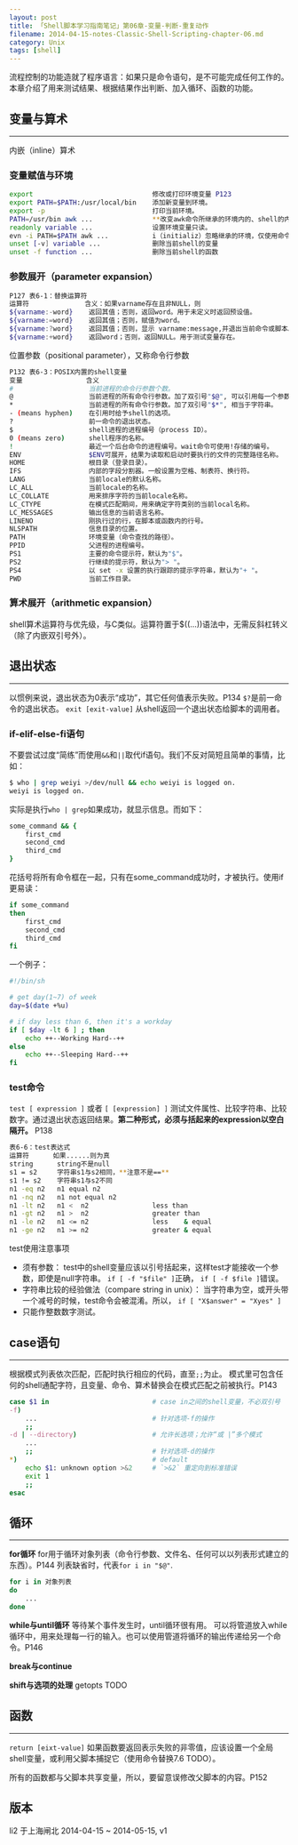 ```yaml
---
layout: post
title: 「Shell脚本学习指南笔记」第06章-变量-判断-重复动作
filename: 2014-04-15-notes-Classic-Shell-Scripting-chapter-06.md
category: Unix
tags: [shell]
---
```


流程控制的功能造就了程序语言：如果只是命令语句，是不可能完成任何工作的。本章介绍了用来测试结果、根据结果作出判断、加入循环、函数的功能。

<!-- more -->

## 变量与算术

------

内嵌（inline）算术
 
### 变量赋值与环境

```bash
export                              修改或打印环境变量 P123
export PATH=$PATH:/usr/local/bin    添加新变量到环境。
export -p                           打印当前环境。
PATH=/usr/bin awk ...               **改变awk命令所继承的环境内的、shell的内置变量。** P156
readonly variable ...               设置环境变量只读。
evn -i PATH=$PATH awk ...           i（initializ）忽略继承的环境，仅使用命令行指定的变量。
unset [-v] variable ...             删除当前shell的变量
unset -f function ...               删除当前shell的函数
```
 
### 参数展开（parameter expansion）
 
```bash 
P127 表6-1：替换运算符
运算符              含义：如果varname存在且非NULL，则
${varname:-word}    返回其值；否则，返回word。用于未定义时返回预设值。
${varname:=word}    返回其值；否则，赋值为word。
${varname:?word}    返回其值；否则，显示 varname:message,并退出当前命令或脚本。用于捕捉错误。
${varname:+word}    返回word；否则，返回NULL。用于测试变量存在。
```
 
位置参数（positional parameter），又称命令行参数
 
```bash 
P132 表6-3：POSIX内置的shell变量
变量                含义
#                   当前进程的命令行参数个数。
@                   当前进程的所有命令行参数。加了双引号"$@", 可以引用每一个参数。
*                   当前进程的所有命令行参数。加了双引号"$*", 相当于字符串。
- (means hyphen)    在引用时给予shell的选项。
?                   前一命令的退出状态。
$                   shell进程的进程编号（process ID）。
0 (means zero)      shell程序的名称。
!                   最近一个后台命令的进程编号。wait命令可使用!存储的编号。
ENV                 $ENV可展开，结果为读取和启动时要执行的文件的完整路径名称。
HOME                根目录（登录目录）。
IFS                 内部的字段分割器。一般设置为空格、制表符、换行符。
LANG                当前locale的默认名称。
LC_ALL              当前locale的名称。
LC_COLLATE          用来排序字符的当前locale名称。
LC_CTYPE            在模式匹配期间，用来确定字符类别的当前local名称。
LC_MESSAGES         输出信息的当前语言名称。
LINENO              刚执行过的行，在脚本或函数内的行号。
NLSPATH             信息目录的位置。
PATH                环境变量（命令查找的路径）。
PPID                父进程的进程编号。
PS1                 主要的命令提示符，默认为"$"。
PS2                 行继续的提示符，默认为"> "。
PS4                 以 set -x 设置的执行跟踪的提示字符串，默认为"+ "。
PWD                 当前工作目录。
```
 
### 算术展开（arithmetic expansion）
shell算术运算符与优先级，与C类似。运算符置于$((...))语法中，无需反斜杠转义（除了内嵌双引号外）。
 

 
## 退出状态

------

以惯例来说，退出状态为0表示“成功”，其它任何值表示失败。P134
`$?`是前一命令的退出状态。
`exit [exit-value]` 从shell返回一个退出状态给脚本的调用者。
 
### if-elif-else-fi语句
不要尝试过度“简练”而使用`&&`和`||`取代if语句。我们不反对简短且简单的事情，比如：
 
```bash 
$ who | grep weiyi >/dev/null && echo weiyi is logged on.
weiyi is logged on.
```
    
实际是执行`who | grep`如果成功，就显示信息。而如下：
 
```bash 
some_command && {
    first_cmd
    second_cmd
    third_cmd
}
```

花括号将所有命令框在一起，只有在some_command成功时，才被执行。使用if更易读：
 
```bash 
if some_command
then
    first_cmd
    second_cmd
    third_cmd
fi
```

一个例子：

```bash 
#!/bin/sh

# get day(1~7) of week
day=$(date +%u)

# if day less than 6, then it's a workday
if [ $day -lt 6 ] ; then
    echo ++--Working Hard--++
else
    echo ++--Sleeping Hard--++
fi
```
 
### test命令
`test [ expression ]` 或者 `[ [expression] ]`
测试文件属性、比较字符串、比较数字。通过退出状态返回结果。**第二种形式，必须与括起来的expression以空白隔开。** P138

```bash
表6-6：test表达式
运算符      如果......则为真
string      string不是null
s1 = s2     字符串s1与s2相同，**注意不是==**
s1 != s2    字符串s1与s2不同
n1 -eq n2   n1 equal n2
n1 -nq n2   n1 not equal n2
n1 -lt n2   n1 <  n2                less than
n1 -gt n2   n1 >  n2                greater than
n1 -le n2   n1 <= n2                less    & equal
n1 -ge n2   n1 >= n2                greater & equal
```
 
test使用注意事项
 
- 须有参数：
  test中的shell变量应该以引号括起来，这样test才能接收一个参数，即使是null字符串。
  `if [ -f "$file" ]`正确， `if [ -f $file ]`错误。
- 字符串比较的经验做法（compare string in unix）：
  当字符串为空，或开头带一个减号的时候，test命令会被混淆。所以，
  `if [ "X$answer" = "Xyes" ]`
- 只能作整数数字测试。
 
 
## case语句

------

根据模式列表依次匹配，匹配时执行相应的代码，直至`;;`为止。
模式里可包含任何的shell通配字符，且变量、命令、算术替换会在模式匹配之前被执行。P143
 
```bash
case $1 in                          # case in之间的shell变量，不必双引号
-f)
    ...                             # 针对选项-f的操作
    ;;
-d | --directory)                   # 允许长选项；允许“或 |”多个模式
    ...
    ;;                              # 针对选项-d的操作
*)                                  # default
    echo $1: unknown option >&2     # `>&2` 重定向到标准错误
    exit 1
    ;;
esac
```
 
## 循环
 
------
 
**for循环**
for用于循环对象列表（命令行参数、文件名、任何可以以列表形式建立的东西）。P144
列表缺省时，代表`for i in "$@"`.
 
```bash
for i in 对象列表
do
    ...
done
```
 
**while与until循环**
等待某个事件发生时，until循环很有用。
可以将管道放入while循环中，用来处理每一行的输入。也可以使用管道将循环的输出传递给另一个命令。P146
 
**break与continue**
 
**shift与选项的处理**
getopts TODO
 
 
## 函数
 
------

`return [eixt-value]`
如果函数要返回表示失败的非零值，应该设置一个全局shell变量，或利用父脚本捕捉它（使用命令替换7.6 TODO）。
 
所有的函数都与父脚本共享变量，所以，要留意误修改父脚本的内容。P152



## 版本
li2 于上海闸北 
2014-04-15 ~ 2014-05-15, v1
